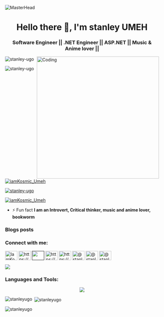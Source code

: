 ![MasterHead](https://suteki.co.id/wp-content/uploads/2020/04/software-developer-2.jpg)
<h1 align="center">Hello there 👋, I'm stanley UMEH</h1>
<h3 align="center"> Software Engineer || .NET Engineer || ASP.NET || Music & Anime lover ||</h3>
<img align="right" alt="Coding" width="400" src="https://camo.githubusercontent.com/cae12fddd9d6982901d82580bdf321d81fb299141098ca1c2d4891870827bf17/68747470733a2f2f6d69726f2e6d656469756d2e636f6d2f6d61782f313336302f302a37513379765349765f7430696f4a2d5a2e676966">
<p align="left"> <img src="https://komarev.com/ghpvc/?username=stanley-ugo&label=Profile%20views&color=0e75b6&style=flat" alt="stanley-ugo" /> </p>

<p align="left"> <img src="https://komarev.com/ghpvc/?username=stanley-ugo&label=Profile%20views&color=0e75b6&style=flat" alt="stanley-ugo" /> </p>
<p align="left"> <a href="https://twitter.com/iamKosmic_Umeh" target="blank"><img src="https://img.shields.io/twitter/follow/iamKosmic_Umeh?logo=twitter&style=for-the-badge" alt="iamKosmic_Umeh" /></a> </p>
<p align="left"> <a href="https://github.com/ryo-ma/github-profile-trophy"><img src="https://github-profile-trophy.vercel.app/?username=stanley-ugo" alt="stanley-ugo" /></a> </p>

<p align="left"> <a href="https://twitter.com/iamKosmic_Umeh" target="blank"><img src="https://img.shields.io/twitter/follow/iamKosmic_Umeh?logo=twitter&style=for-the-badge" alt="iamKosmic_Umeh" /></a> </p>



- ⚡ Fun fact **I am an Introvert, Critical thinker, music and anime lover, bookworm**

### Blogs posts
<!-- BLOG-POST-LIST:START -->
<!-- BLOG-POST-LIST:END -->

<h3 align="left">Connect with me:</h3>
<p align="left">
<a href="https://twitter.com/iamKosmic_Umeh" target="blank"><img align="center" src="https://raw.githubusercontent.com/rahuldkjain/github-profile-readme-generator/master/src/images/icons/Social/twitter.svg" alt="IamKosmic_Umeh" height="30" width="40" /></a>
<a href="https://www.linkedin.com/in/stanley-umeh-ugo/" target="blank"><img align="center" src="https://raw.githubusercontent.com/rahuldkjain/github-profile-readme-generator/master/src/images/icons/Social/linked-in-alt.svg" alt="https://www.linkedin.com/in/stanley-umeh-ugo/" height="30" width="40" /></a>
<a href="" target="blank"><img align="center" src="https://raw.githubusercontent.com/rahuldkjain/github-profile-readme-generator/master/src/images/icons/Social/stack-overflow.svg" alt="" height="30" width="40" /></a>
<a href="https://kaggle.com/https://www.kaggle.com/stanley-ugo" target="blank"><img align="center" src="https://raw.githubusercontent.com/rahuldkjain/github-profile-readme-generator/master/src/images/icons/Social/kaggle.svg" alt="https://www.kaggle.com/stanley-ugo" height="30" width="40" /></a>
<a href="https://instagram.com/https://www.instagram.com/iamkosmic/" target="blank"><img align="center" src="https://raw.githubusercontent.com/rahuldkjain/github-profile-readme-generator/master/src/images/icons/Social/instagram.svg" alt="https://www.instagram.com/iamkosmic/" height="30" width="40" /></a>
<a href="https://medium.com/@stanley-ugo" target="blank"><img align="center" src="https://raw.githubusercontent.com/rahuldkjain/github-profile-readme-generator/master/src/images/icons/Social/medium.svg" alt="@stanley-ugo" height="30" width="40" /></a>
<a href="https://www.leetcode.com/@stanleyugo" target="blank"><img align="center" src="https://raw.githubusercontent.com/rahuldkjain/github-profile-readme-generator/master/src/images/icons/Social/leet-code.svg" alt="@stanleyugo" height="30" width="40" /></a>
<a href="https://www.hackerearth.com/@stanleyugo" target="blank"><img align="center" src="https://raw.githubusercontent.com/rahuldkjain/github-profile-readme-generator/master/src/images/icons/Social/hackerearth.svg" alt="@stanleyugo" height="30" width="40" /></a>
</p>
<a href = "https://www.codewars.com/users/stanleyugo/badges/large" target="blank"><img align="center" src = "https://www.codewars.com/users/stanleyugo/badges/small" /></a>
</p>
<h3 align="left">Languages and Tools:</h3>
<p align="center">
  <a href="https://skillicons.dev">
    <img src="https://skillicons.dev/icons?i=git,kubernetes,docker,c,cs,dotnet,blender,html,css,discord,github,gitlab,js,mysql,nginx,postgres,postman,react,sqlite,python,java,stackoverflow,tailwind,ts,visualstudio,vscode,vite" />
  </a>
</p>

<p><img align="left" src="https://github-readme-stats.vercel.app/api/top-langs?username=stanleyugo&show_icons=true&locale=en&layout=compact" alt="stanleyugo" /></p>

<p>&nbsp;<img align="center" src="https://github-readme-stats.vercel.app/api?username=stanleyugo&show_icons=true&locale=en" alt="stanleyugo" /></p>

<p><img align="center" src="https://github-readme-streak-stats.herokuapp.com/?user=stanleyugo&" alt="stanleyugo" /></p>
